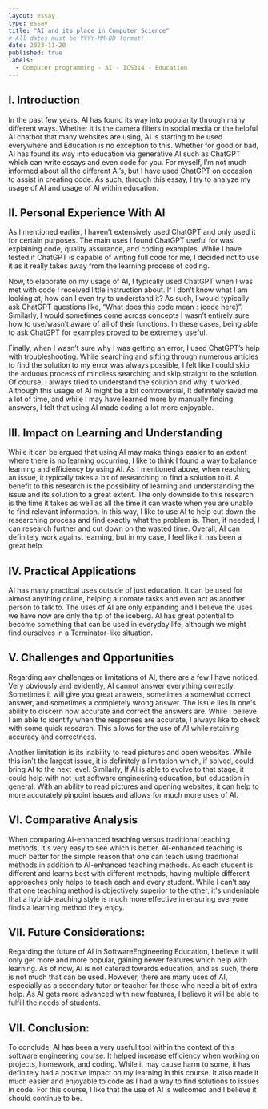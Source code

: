 ```yaml
---
layout: essay
type: essay
title: "AI and its place in Computer Science"
# All dates must be YYYY-MM-DD format!
date: 2023-11-20
published: true
labels:
  - Computer programming - AI - ICS314 - Education
---
```

## I. Introduction
In the past few years, AI has found its way into popularity through many different ways. Whether it is the camera filters in social media or the helpful AI chatbot that many websites are using, AI is starting to be used everywhere and Education is no exception to this. Whether for good or bad, AI has found its way into education via generative AI such as ChatGPT which can write essays and even code for you. For myself, I’m not much informed about all the different AI’s, but I have used ChatGPT on occasion to assist in creating code. As such, through this essay, I try to analyze my usage of AI and usage of AI within education.

## II. Personal Experience With AI
As I mentioned earlier, I haven’t extensively used ChatGPT and only used it for certain purposes. The main uses I found ChatGPT useful for was explaining code, quality assurance, and coding examples. While I have tested if ChatGPT is capable of writing full code for me, I decided not to use it as it really takes away from the learning process of coding. 

Now, to elaborate on my usage of AI, I typically used ChatGPT when I was met with code I received little instruction about. If I don’t know what I am looking at, how can I even try to understand it? As such, I would typically ask ChatGPT questions like, “What does this code mean : (code here)”. Similarly, I would sometimes come across concepts I wasn’t entirely sure how to use/wasn’t aware of all of their functions. In these cases, being able to ask ChatGPT for examples proved to be extremely useful. 

Finally, when I wasn’t sure why I was getting an error, I used ChatGPT’s help with troubleshooting. While searching and sifting through numerous articles to find the solution to my error was always possible, I felt like I could skip the arduous process of mindless searching and skip straight to the solution. Of course, I always tried to understand the solution and why it worked. Although this usage of AI might be a bit controversial, It definitely saved me a lot of time, and while I may have learned more by manually finding answers, I felt that using AI made coding a lot more enjoyable.

## III. Impact on Learning and Understanding

While it can be argued that using AI may make things easier to an extent where there is no learning occurring, I like to think I found a way to balance learning and efficiency by using AI. As I mentioned above, when reaching an issue, it typically takes a bit of researching to find a solution to it. A benefit to this research is the possibility of learning and understanding the issue and its solution to a great extent. The only downside to this research is the time it takes as well as all the time it can waste when you are unable to find relevant information. In this way, I like to use AI to help cut down the researching process and find exactly what the problem is. Then, if needed, I can research further and cut down on the wasted time. Overall, AI can definitely work against learning, but in my case, I feel like it has been a great help.

## IV. Practical Applications

AI has many practical uses outside of just education. It can be used for almost anything online, helping automate tasks and even act as another person to talk to. The uses of AI are only expanding and I believe the uses we have now are only the tip of the iceberg. AI has great potential to become something that can be used in everyday life, although we might find ourselves in a Terminator-like situation.

## V. Challenges and Opportunities

Regarding any challenges or limitations of AI, there are a few I have noticed. Very obviously and evidently, AI cannot answer everything correctly. Sometimes it will give you great answers, sometimes a somewhat correct answer, and sometimes a completely wrong answer. The issue lies in one's ability to discern how accurate and correct the answers are. While I believe I am able to identify when the responses are accurate, I always like to check with some quick research. This allows for the use of AI while retaining accuracy and correctness. 

Another limitation is its inability to read pictures and open websites. While this isn’t the largest issue, it is definitely a limitation which, if solved, could bring AI to the next level. Similarly, If AI is able to evolve to that stage, it could help with not just software engineering education, but education in general. With an ability to read pictures and opening websites, it can help to more accurately pinpoint issues and allows for much more uses of AI.

## VI. Comparative Analysis

When comparing AI-enhanced teaching versus traditional teaching methods, it's very easy to see which is better. AI-enhanced teaching is much better for the simple reason that one can teach using traditional methods in addition to AI-enhanced teaching methods. As each student is different and learns best with different methods, having multiple different approaches only helps to teach each and every student. While I can’t say that one teaching method is objectively superior to the other, it's undeniable that a hybrid-teaching style is much more effective in ensuring everyone finds a learning method they enjoy.

## VII. Future Considerations:

Regarding the future of AI in SoftwareEngineering Education, I believe it will only get more and more popular, gaining newer features which help with learning. As of now, AI is not catered towards education, and as such, there is not much that can be used. However, there are many uses of AI, especially as a secondary tutor or teacher for those who need a bit of extra help. As AI gets more advanced with new features, I believe it will be able to fulfill the needs of students.

## VII. Conclusion:

To conclude, AI has been a very useful tool within the context of this software engineering course. It helped increase efficiency when working on projects, homework, and coding. While it may cause harm to some, it has definitely had a positive impact on my learning in this course. It also made it much easier and enjoyable to code as I had a way to find solutions to issues in code. For this course, I like that the use of AI is welcomed and I believe it should continue to be.
